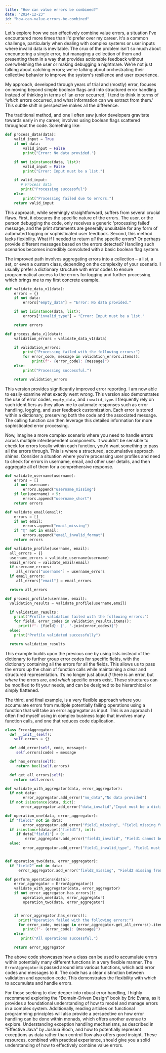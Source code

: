 ```yaml
---
title: "How can value errors be combined?"
date: "2024-12-23"
id: "how-can-value-errors-be-combined"
---
```


Let's explore how we can effectively combine value errors, a situation I've encountered more times than I'd prefer over my career. It's a common challenge, particularly when dealing with complex systems or user inputs where invalid data is inevitable. The crux of the problem isn't so much about encountering a single error, but managing a collection of them and presenting them in a way that provides actionable feedback without overwhelming the user or making debugging a nightmare. We’re not just talking about catching errors; we're talking about orchestrating their collective behavior to improve the system's resilience and user experience.

My approach, developed through years of trial and (mostly) error, focuses on moving beyond simple boolean flags and into structured error handling. Instead of thinking in terms of ‘an error occurred,’ I tend to think in terms of ‘*which* errors occurred, and what information can we extract from them.’ This subtle shift in perspective makes all the difference.

The traditional method, and one I often saw junior developers gravitate towards early in my career, involves using boolean flags scattered throughout the code. Something like:

```python
def process_data(data):
    valid_input = True
    if not data:
        valid_input = False
        print("Error: No data provided.")

    if not isinstance(data, list):
        valid_input = False
        print("Error: Input must be a list.")

    if valid_input:
       # Process data
       print("Processing successful")
    else:
        print("Processing failed due to errors.")
    return valid_input
```

This approach, while seemingly straightforward, suffers from several crucial flaws. First, it obscures the specific nature of the errors. The user, or the person debugging the code, only receives a generic 'processing failed' message, and the print statements are generally unsuitable for any form of automated logging or sophisticated user feedback. Second, this method lacks flexibility. What if I needed to return *all* the specific errors? Or perhaps provide different messages based on the errors detected? Handling such scenarios becomes incredibly convoluted with a basic boolean flag system.

The improved path involves aggregating errors into a collection – a list, a set, or even a custom class, depending on the complexity of your scenario. I usually prefer a dictionary structure with error codes to ensure programmatical access to the errors for logging and further processing, which brings me to my first concrete example.

```python
def validate_data_v1(data):
    errors = {}
    if not data:
        errors["empty_data"] = "Error: No data provided."

    if not isinstance(data, list):
        errors["invalid_type"] = "Error: Input must be a list."

    return errors

def process_data_v1(data):
    validation_errors = validate_data_v1(data)

    if validation_errors:
        print("Processing failed with the following errors:")
        for error_code, message in validation_errors.items():
            print(f"- {error_code}: {message}")
    else:
        print("Processing successful.")

    return validation_errors
```

This version provides significantly improved error reporting. I am now able to easily examine what exactly went wrong. This version also demonstrates the use of error codes, `empty_data`, and `invalid_type`. I frequently rely on such identifiers as they allow me to automate responses such as error handling, logging, and user feedback customization. Each error is stored within a dictionary, preserving both the code and the associated message. The calling function can then leverage this detailed information for more sophisticated error processing.

Now, imagine a more complex scenario where you need to handle errors across multiple interdependent components. It wouldn’t be sensible to check for errors locally within each function, you’d want something to pass all the errors through. This is where a structured, accumulative approach shines. Consider a situation where you’re processing user profiles and need to check for errors in username, email, and other user details, and then aggregate all of them for a comprehensive response.

```python
def validate_username(username):
    errors = []
    if not username:
        errors.append("username_missing")
    if len(username) < 5:
        errors.append("username_short")
    return errors

def validate_email(email):
    errors = []
    if not email:
        errors.append("email_missing")
    if "@" not in email:
        errors.append("email_invalid_format")
    return errors

def validate_profile(username, email):
  all_errors = {}
  username_errors = validate_username(username)
  email_errors = validate_email(email)
  if username_errors:
     all_errors["username"] = username_errors
  if email_errors:
     all_errors["email"] = email_errors

  return all_errors

def process_profile(username, email):
  validation_results = validate_profile(username,email)

  if validation_results:
    print("Profile validation failed with the following errors:")
    for field, error_codes in validation_results.items():
      print(f"- {field}: {', '.join(error_codes)}")
  else:
    print("Profile validated successfully")

  return validation_results

```

This example builds upon the previous one by using lists instead of the dictionary to further group error codes for specific fields, with the dictionary containing all the errors for all the fields. This allows us to pass the errors up the chain of function calls while maintaining a clear and structured representation. It’s no longer just about *if* there is an error, but *where* the errors are, and *which* specific errors exist. These structures can be modified to fit your needs, and can be designed to be hierarchical or simply flattened.

The third, and final example, is a very flexible approach where you accumulate errors from multiple potentially failing operations using a function that will take an error aggregator as input. This is an approach I often find myself using in complex business logic that involves many function calls, and one that reduces code duplication.

```python
class ErrorAggregator:
  def __init__(self):
    self.errors = {}

  def add_error(self, code, message):
     self.errors[code] = message

  def has_errors(self):
     return bool(self.errors)

  def get_all_errors(self):
    return self.errors

def validate_with_aggregator(data, error_aggregator):
  if not data:
        error_aggregator.add_error("no_data","No data provided")
  if not isinstance(data, dict):
       error_aggregator.add_error("data_invalid","Input must be a dictionary")

def operation_one(data, error_aggregator):
  if "field1" not in data:
        error_aggregator.add_error("field1_missing", "Field1 missing from input")
  if isinstance(data.get("field1"), int):
     if data["field1"] < 0:
         error_aggregator.add_error("field1_invalid", "Field1 cannot be negative")
  else:
        error_aggregator.add_error("field1_invalid_type", "Field1 must be an integer")


def operation_two(data, error_aggregator):
  if "field2" not in data:
      error_aggregator.add_error("field2_missing", "Field2 missing from input")

def perform_operations(data):
    error_aggregator = ErrorAggregator()
    validate_with_aggregator(data, error_aggregator)
    if not error_aggregator.has_errors():
        operation_one(data, error_aggregator)
        operation_two(data, error_aggregator)


    if error_aggregator.has_errors():
      print("Operation failed with the following errors:")
      for error_code, message in error_aggregator.get_all_errors().items():
        print(f"- {error_code}: {message}")
    else:
       print("All operations successful.")

    return error_aggregator
```

The above code showcases how a class can be used to accumulate errors within potentially many different functions in a very flexible manner. The `ErrorAggregator` is passed around into various functions, which add error codes and messages to it. The code has a clear distinction between validation and operation code. This demonstrates the flexibility with which to accumulate and handle errors.

For those seeking to dive deeper into robust error handling, I highly recommend exploring the "Domain-Driven Design" book by Eric Evans, as it provides a foundational understanding of how to model and manage errors in a complex system. Additionally, reading articles on functional programming principles will also provide a perspective on how error handling can be done within monads, which offers another avenue to explore. Understanding exception handling mechanisms, as described in "Effective Java" by Joshua Bloch, and how to potentially represent exceptions as data rather than control flow also offers good insight. These resources, combined with practical experience, should give you a solid understanding of how to effectively combine value errors.
